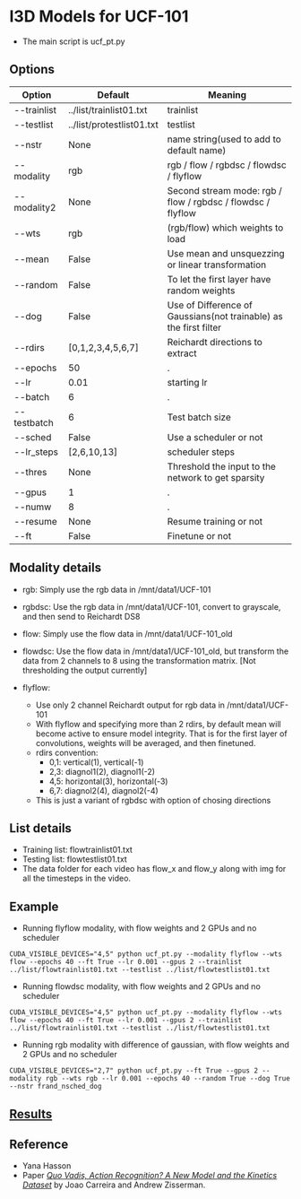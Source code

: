 I3D Models for UCF-101
=======================

- The main script is ucf_pt.py

## Options

| Option | Default | Meaning |
|--------|---------|---------|
| --trainlist | ../list/trainlist01.txt | trainlist |
| --testlist | ../list/protestlist01.txt | testlist |
| --nstr | None | name string(used to add to default name) |
| --modality | rgb | rgb / flow / rgbdsc / flowdsc / flyflow |
| --modality2 | None | Second stream mode: rgb / flow / rgbdsc / flowdsc / flyflow |
| --wts | rgb | (rgb/flow) which weights to load | 
| --mean| False | Use mean and unsquezzing or linear transformation |
| --random | False | To let the first layer have random weights |
| --dog | False | Use of Difference of Gaussians(not trainable) as the first filter |
| --rdirs | [0,1,2,3,4,5,6,7] | Reichardt directions to extract |
| --epochs | 50 | . |
| --lr | 0.01 | starting lr |
| --batch | 6 | . |
| --testbatch | 6 | Test batch size |
| --sched | False | Use a scheduler or not |
| --lr_steps | [2,6,10,13] | scheduler steps |
| --thres | None | Threshold the input to the network to get sparsity |
| --gpus | 1 | . |
| --numw | 8 | . |
| --resume | None | Resume training or not |
| --ft | False | Finetune or not |

## Modality details

- rgb:
Simply use the rgb data in /mnt/data1/UCF-101

- rgbdsc:
Use the rgb data in /mnt/data1/UCF-101, convert to grayscale, and then send to Reichardt DS8

- flow:
Simply use the flow data in /mnt/data1/UCF-101_old

- flowdsc:
Use the flow data in /mnt/data1/UCF-101_old, but transform the data from 2 channels to 8 using the transformation matrix.
[Not thresholding the output currently]

- flyflow:
    - Use only 2 channel Reichardt output for rgb data in /mnt/data1/UCF-101
    - With flyflow and specifying more than 2 rdirs, by default mean will become active to ensure model integrity. That is for the first layer of convolutions, weights will be averaged, and then finetuned.
    - rdirs convention: 
        * 0,1: vertical(1), vertical(-1)
        * 2,3: diagnol1(2), diagnol1(-2)
        * 4,5: horizontal(3), horizontal(-3)
        * 6,7: diagnol2(4), diagnol2(-4)
    - This is just a variant of rgbdsc with option of chosing directions


## List details

- Training list: flowtrainlist01.txt
- Testing list: flowtestlist01.txt
- The data folder for each video has flow_x and flow_y along with img for all the timesteps in the video.

## Example

- Running flyflow modality, with flow weights and 2 GPUs and no scheduler
```
CUDA_VISIBLE_DEVICES="4,5" python ucf_pt.py --modality flyflow --wts flow --epochs 40 --ft True --lr 0.001 --gpus 2 --trainlist ../list/flowtrainlist01.txt --testlist ../list/flowtestlist01.txt
```

- Running flowdsc modality, with flow weights and 2 GPUs and no scheduler
```
CUDA_VISIBLE_DEVICES="4,5" python ucf_pt.py --modality flyflow --wts flow --epochs 40 --ft True --lr 0.001 --gpus 2 --trainlist ../list/flowtrainlist01.txt --testlist ../list/flowtestlist01.txt
```

- Running rgb modality with difference of gaussian, with flow weights and 2 GPUs and no scheduler
```
CUDA_VISIBLE_DEVICES="2,7" python ucf_pt.py --ft True --gpus 2 --modality rgb --wts rgb --lr 0.001 --epochs 40 --random True --dog True --nstr frand_nsched_dog
```

## [Results](https://docs.google.com/spreadsheets/d/1S2Qb1E3a6jRwpmNY7_TuHdeCRzgPuqV4pldVhNZSK6k/edit?usp=sharing)

## Reference

- Yana Hasson
- Paper [*Quo Vadis, Action Recognition? A New Model and the Kinetics Dataset*](https://arxiv.org/abs/1705.07750) by Joao Carreira and Andrew Zisserman.

